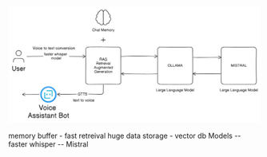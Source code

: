 ![alt text](image.png)

memory buffer - fast retreival
huge data storage - vector db
Models
-- faster whisper
-- Mistral

